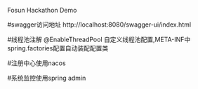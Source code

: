 Fosun Hackathon Demo

#swagger访问地址
http://localhost:8080/swagger-ui/index.html

#线程池注解
@EnableThreadPool
自定义线程池配置,META-INF中spring.factories配置自动装配配置类

#注册中心使用nacos

#系统监控使用spring admin

